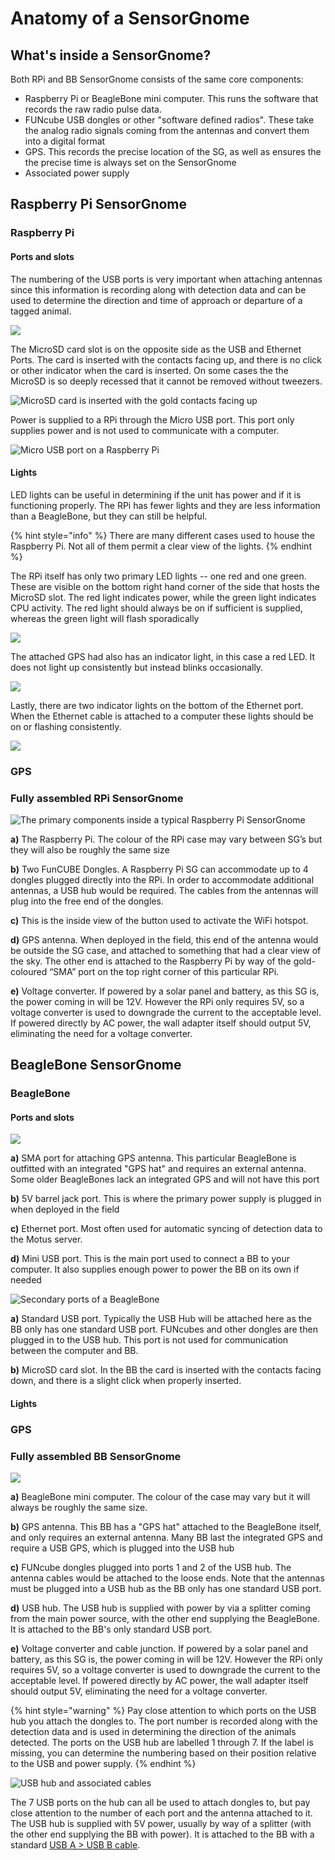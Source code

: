 # Anatomy of a SensorGnome

## What's inside a SensorGnome?

Both RPi and BB SensorGnome consists of the same core components:

* Raspberry Pi or BeagleBone mini computer. This runs the software that records the raw radio pulse data.
* FUNcube USB dongles or other "software defined radios". These take the analog radio signals coming from the antennas and convert them into a digital format 
* GPS. This records the precise location of the SG, as well as ensures the the precise time is always set on the SensorGnome
* Associated power supply 

## Raspberry Pi SensorGnome

### Raspberry Pi

#### Ports and slots <a id="rpi-ports-and-slots"></a>

The numbering of the USB ports is very important when attaching antennas since this information is recording along with detection data and can be used to determine the direction and time of approach or departure of a tagged animal.

![](../.gitbook/assets/rpiports.jpg)

The MicroSD card slot is on the opposite side as the USB and Ethernet Ports. The card is inserted with the contacts facing up, and there is no click or other indicator when the card is inserted. On some cases the the MicroSD is so deeply recessed that it cannot be removed without tweezers.

![MicroSD card is inserted with the gold contacts facing up](../.gitbook/assets/rpisdslot.jpg)

Power is supplied to a RPi through the Micro USB port. This port only supplies power and is not used to communicate with a computer. 

![Micro USB port on a Raspberry Pi](../.gitbook/assets/rpi5v.jpg)

#### Lights <a id="rpi-lights"></a>

LED lights can be useful in determining if the unit has power and if it is functioning properly. The RPi has fewer lights and they are less information than a BeagleBone, but they can still be helpful.

{% hint style="info" %}
There are many different cases used to house the Raspberry Pi. Not all of them permit a clear view of the lights.
{% endhint %}

The RPi itself has only two primary LED lights -- one red and one green. These are visible on the bottom right hand corner of the side that hosts the MicroSD slot. The red light indicates power, while the green light indicates CPU activity. The red light should always be on if sufficient is supplied, whereas the green light will flash sporadically

![](../.gitbook/assets/rpiled1.jpg)

The attached GPS had also has an indicator light, in this case a red LED. It does not light up consistently but instead blinks occasionally.

![](../.gitbook/assets/rpigps.jpg)

Lastly, there are two indicator lights on the bottom of the Ethernet port. When the Ethernet cable is attached to a computer these lights should be on or flashing consistently.

![](../.gitbook/assets/rpiethernet.jpg)

### GPS <a id="rpi-gps"></a>

### Fully assembled RPi SensorGnome

![The primary components inside a typical Raspberry Pi SensorGnome](../.gitbook/assets/sginternal.jpg)

**a\)** The Raspberry Pi. The colour of the RPi case may vary between SG’s but they will also be roughly the same size

**b\)** Two FunCUBE Dongles. A Raspberry Pi SG can accommodate up to 4 dongles plugged directly into the RPi. In order to accommodate additional antennas, a USB hub would be required. The cables from the antennas will plug into the free end of the dongles.

**c\)** This is the inside view of the button used to activate the WiFi hotspot.

**d\)** GPS antenna. When deployed in the field, this end of the antenna would be outside the SG case, and attached to something that had a clear view of the sky. The other end is attached to the Raspberry Pi by way of the gold-coloured “SMA” port on the top right corner of this particular RPi.

**e\)** Voltage converter. If powered by a solar panel and battery, as this SG is, the power coming in will be 12V. However the RPi only requires 5V, so a voltage converter is used to downgrade the current to the acceptable level. If powered directly by AC power, the wall adapter itself should output 5V, eliminating the need for a voltage converter.

## BeagleBone SensorGnome

### BeagleBone

#### Ports and slots

![](../.gitbook/assets/bbports3.jpg)

**a\)** SMA port for attaching GPS antenna. This particular BeagleBone is outfitted with an integrated "GPS hat" and requires an external antenna. Some older BeagleBones lack an integrated GPS and will not have this port 

**b\)** 5V barrel jack port. This is where the primary power supply is plugged in when deployed in the field

**c\)** Ethernet port. Most often used for automatic syncing of detection data to the Motus server.

**d\)** Mini USB port. This is the main port used to connect a BB to your computer. It also supplies enough power to power the BB on its own if needed

![Secondary ports of a BeagleBone](../.gitbook/assets/bbports2%20%281%29.jpg)

**a\)** Standard USB port. Typically the USB Hub will be attached here as the BB only has one standard USB port. FUNcubes and other dongles are then plugged in to the USB hub. This port is not used for communication between the computer and BB.

**b\)** MicroSD card slot. In the BB the card is inserted with the contacts facing down, and there is a slight click when properly inserted.

#### Lights

### GPS

### Fully assembled BB SensorGnome

![](../.gitbook/assets/bbsg.jpg)

**a\)** BeagleBone mini computer. The colour of the case may vary but it will always be roughly the same size.

**b\)** GPS antenna. This BB has a "GPS hat" attached to the BeagleBone itself, and only requires an external antenna. Many BB last the integrated GPS and require a USB GPS, which is plugged into the USB hub

**c\)** FUNcube dongles plugged into ports 1 and 2 of the USB hub. The antenna cables would be attached to the loose ends. Note that the antennas must be plugged into a USB hub as the BB only has one standard USB port.

**d\)** USB hub. The USB hub is supplied with power by via a splitter coming from the main power source, with the other end supplying the BeagleBone. It is attached to the BB's only standard USB port.

**e\)** Voltage converter and cable junction. If powered by a solar panel and battery, as this SG is, the power coming in will be 12V. However the RPi only requires 5V, so a voltage converter is used to downgrade the current to the acceptable level. If powered directly by AC power, the wall adapter itself should output 5V, eliminating the need for a voltage converter.

{% hint style="warning" %}
Pay close attention to which ports on the USB hub you attach the dongles to. The port number is recorded along with the detection data and is used in determining the direction of the animals detected. The ports on the USB hub are labelled 1 through 7. If the label is missing, you can determine the numbering based on their position relative to the USB and power supply. 
{% endhint %}

![USB hub and associated cables](../.gitbook/assets/usbhub%20%281%29%20%281%29.jpg)

The 7 USB ports on the hub can all be used to attach dongles to, but pay close attention to the number of each port and the antenna attached to it. The USB hub is supplied with 5V power, usually by way of a splitter \(with the other end supplying the BB with power\). It is attached to the BB with a standard [USB A &gt;  USB B cable](https://www.bhphotovideo.com/images/images2500x2500/Pearstone_USB_AB10_USB_2_0_Type_A_689978.jpg). 

